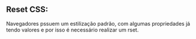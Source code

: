 ## Reset CSS:
Navegadores pssuem um estilização padrão, com algumas propriedades já tendo valores e por isso é necessário realizar um rset.